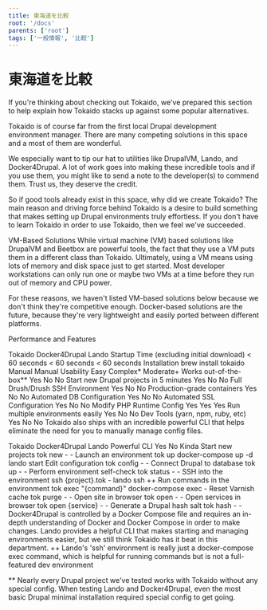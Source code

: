 ```yaml
---
title: 東海道を比較
root: '/docs'
parents: ['root']
tags: ['一般情報', '比較']
---
```


# 東海道を比較

If you're thinking about checking out Tokaido, we've prepared this section to help explain how Tokaido stacks up against some popular alternatives.

Tokaido is of course far from the first local Drupal development environment manager. There are many competing solutions in this space and a most of them are wonderful.

We especially want to tip our hat to utilities like DrupalVM, Lando, and Docker4Drupal. A lot of work goes into making these incredible tools and if you use them, you might like to send a note to the developer(s) to commend them. Trust us, they deserve the credit.

So if good tools already exist in this space, why did we create Tokaido? The main reason and driving force behind Tokaido is a desire to build something that makes setting up Drupal environments truly effortless. If you don't have to learn Tokaido in order to use Tokaido, then we feel we've succeeded.

VM-Based Solutions
While virtual machine (VM) based solutions like DrupalVM and Beetbox are powerful tools, the fact that they use a VM puts them in a different class than Tokaido. Ultimately, using a VM means using lots of memory and disk space just to get started. Most developer workstations can only run one or maybe two VMs at a time before they run out of memory and CPU power.

For these reasons, we haven't listed VM-based solutions below because we don't think they're competitive enough. Docker-based solutions are the future, because they're very lightweight and easily ported between different platforms.

Performance and Features

Tokaido Docker4Drupal Lando
Startup Time
(excluding initial download) < 60 seconds < 60 seconds < 60 seconds
Installation brew install tokaido Manual Manual
Usability Easy Complex\* Moderate+
Works out-of-the-box\*\* Yes No No
Start new Drupal projects in 5 minutes Yes No No
Full Drush/Drush SSH Environment Yes No No
Production-grade containers Yes No No
Automated DB Configuration Yes No No
Automated SSL Configuration Yes No No
Modify PHP Runtime Config Yes Yes Yes
Run multiple environments easily Yes No No
Dev Tools (yarn, npm, ruby, etc) Yes No No
Tokaido also ships with an incredible powerful CLI that helps eliminate the need for you to manually manage config files.

Tokaido Docker4Drupal Lando
Powerful CLI Yes No Kinda
Start new projects tok new - -
Launch an environment tok up docker-compose up -d lando start
Edit configuration tok config - -
Connect Drupal to database tok up - -
Perform environment self-check tok status - -
SSH into the environment ssh {project}.tok - lando ssh ++
Run commands in the environment tok exec "{command}" docker-compose exec -
Reset Varnish cache tok purge - -
Open site in browser tok open - -
Open services in browser tok open {service} - -
Generate a Drupal hash salt tok hash - -
Docker4Drupal is controlled by a Docker Compose file and requires an in-depth understanding of Docker and Docker Compose in order to make changes.
Lando provides a helpful CLI that makes starting and managing environments easier, but we still think Tokaido has it beat in this department.
++ Lando's 'ssh' environment is really just a docker-compose exec command, which is helpful for running commands but is not a full-featured dev environment

\*\* Nearly every Drupal project we've tested works with Tokaido without any special config. When testing Lando and Docker4Drupal, even the most basic Drupal minimal installation required special config to get going.
